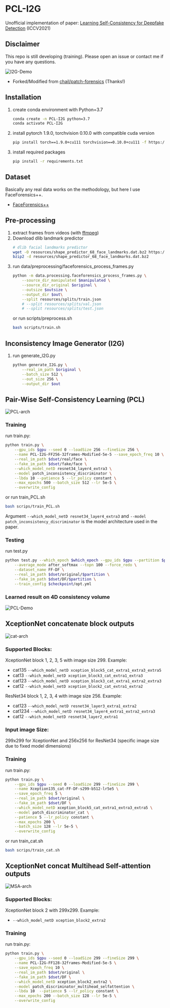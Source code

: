 # PCL-I2G
Unofficial implementation of paper: [Learning Self-Consistency for Deepfake Detection](https://arxiv.org/pdf/2012.09311.pdf) (ICCV2021)

## Disclaimer  
This repo is still developing (training). Please open an issue or contact me if you have any questions.  

![I2G-Demo](img/I2G.png)

* Forked/Modified from [chail/patch-forensics](https://github.com/chail/patch-forensics) (Thanks!)

## Installation
1. create conda environment with Python=3.7
    ```bash
    conda create -n PCL-I2G python=3.7
    conda activate PCL-I2G
    ```
2. install pytorch 1.9.0, torchvision 0.10.0 with compatible cuda version
    ```bash
    pip install torch==1.9.0+cu111 torchvision==0.10.0+cu111 -f https://download.pytorch.org/whl/torch_stable.html
    ```
3. install required packages
    ```bash
    pip install -r requirements.txt
    ```

## Dataset
Basically any real data works on the methodology, but here I use FaceForensics++.
* [FaceForensics++](https://github.com/ondyari/FaceForensics)

## Pre-processing
1. extract frames from videos (with [ffmpeg](https://www.ffmpeg.org/))
2. Download dlib landmark predictor
    ```bash
    # dlib facial landmarks predictor
    wget -O resources/shape_predictor_68_face_landmarks.dat.bz2 https://github.com/davisking/dlib-models/raw/master/shape_predictor_68_face_landmarks.dat.bz2
    bzip2 -d resources/shape_predictor_68_face_landmarks.dat.bz2
    ```
3. run data/preprocessing/faceforensics_process_frames.py
    ```bash
    python -m data.processing.faceforensics_process_frames.py \
        --source_dir_manipulated $manipulated \
        --source_dir_original $original \
        --outsize $outsize \
        --output_dir $out\
        --split resources/splits/train.json
        # --split resources/splits/val.json
        # --split resources/splits/test.json
    ```
    or run scripts/preprocess.sh
    ```bash
    bash scripts/train.sh
    ```

## Inconsistency Image Generator (I2G)

1. run generate_I2G.py
    ```bash
    python generate_I2G.py \
        --real_im_path $original \
        --batch_size 512 \
        --out_size 256 \
        --output_dir $out
    ```

## Pair-Wise Self-Consistency Learning (PCL)  
![PCL-arch](img/PCL.png)

### Training
run train.py: 
```bash
python train.py \
	--gpu_ids $gpu --seed 0 --loadSize 256 --fineSize 256 \
	--name PCL-I2G-FF256-32frames-Modified-5e-5 --save_epoch_freq 10 \
 	--real_im_path $dset/real/face \
 	--fake_im_path $dset/fake/face \
	--which_model_netD resnet34_layer4_extra3 \
    --model patch_inconsistency_discriminator \
	--lbda 10 --patience 5 --lr_policy constant \
    --max_epochs 500 --batch_size 512 --lr 5e-5 \
	--overwrite_config
```
or run train_PCL.sh
```bash
bash scrips/train_PCL.sh
```
Argument `--which_model_netD resnet34_layer4_extra3` and `--model patch_inconsistency_discriminator` is the model architecture used in the paper.

### Testing
run test.py
```bash
python test.py --which_epoch $which_epoch --gpu_ids $gpu --partition $partition \
    --average_mode after_softmax --topn 100 --force_redo \
    --dataset_name FF-DF \
    --real_im_path $dset/original/$partition \
    --fake_im_path $dset/DF/$partition \
    --train_config $checkpoint/opt.yml
```

### Learned result on 4D consistency volume
![PCL-Demo](img/PCL-Demo.png)


## XceptionNet concatenate block outputs 
![cat-arch](img/cat.png)

### Supported Blocks:
XceptionNet block 1, 2, 3, 5 with image size 299. Example:
* cat135 `--which_model_netD xception_block5_cat_extra1_extra3_extra5`  
* cat13 `--which_model_netD xception_block3_cat_extra1_extra3`  
* cat123 `--which_model_netD xception_block3_cat_extra1_extra2_extra3`  
* cat12 `--which_model_netD xception_block2_cat_extra1_extra2`  

ResNet34 block 1, 2, 3, 4 with image size 256. Example:
* cat123 `--which_model_netD resnet34_layer3_extra1_extra2`  
* cat1234 `--which_model_netD resnet34_layer4_extra1_extra2_extra3`  
* cat12 `--which_model_netD resnet34_layer2_extra1`  

### Input image Size:
299x299 for XceptionNet and 256x256 for ResNet34 (specific image size due to fixed model dimensions)

### Training
run train.py: 
```bash
python train.py \
	--gpu_ids $gpu --seed 0 --loadSize 299 --fineSize 299 \
	--name Xception135_cat-FF-DF-s299-b512-lr5e5 \
    --save_epoch_freq 5 \
 	--real_im_path $dset/original \
 	--fake_im_path $dset/DF \
	--which_model_netD xception_block5_cat_extra1_extra3_extra5 \
	--model patch_discriminator_cat \
	--patience 5 --lr_policy constant \
    --max_epochs 200 \
	--batch_size 128 --lr 5e-5 \
	--overwrite_config
```
or run train_cat.sh
```bash
bash scrips/train_cat.sh
```

## XceptionNet concat Multihead Self-attention outputs 
![MSA-arch](img/MSA.png)

### Supported Blocks:
XceptionNet block 2 with 299x299. Example:
* `--which_model_netD xception_block2_extra2`

### Training
run train.py: 
```bash
python train.py \
	--gpu_ids $gpu --seed 0 --loadSize 299 --fineSize 299 \
	--name PCL-I2G-FF128-32frames-Modified-5e-5 \
    --save_epoch_freq 10 \
 	--real_im_path $dset/original \
 	--fake_im_path $dset/DF \
	--which_model_netD xception_block2_extra2 \
    --model patch_discriminator_multihead_selfattention \
	--lbda 10  --patience 5 --lr_policy constant \
    --max_epochs 200 --batch_size 128 --lr 5e-5 \
	--overwrite_config
```